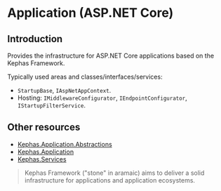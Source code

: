 ﻿# Application (ASP.NET Core)

## Introduction
Provides the infrastructure for ASP.NET Core applications based on the Kephas Framework.

Typically used areas and classes/interfaces/services:
* ```StartupBase```, ```IAspNetAppContext```.
* Hosting: ```IMiddlewareConfigurator```, ```IEndpointConfigurator```, ```IStartupFilterService```.

## Other resources

* [Kephas.Application.Abstractions](https://www.nuget.org/packages/Kephas.Application.Abstractions)
* [Kephas.Application](https://www.nuget.org/packages/Kephas.Application)
* [Kephas.Services](https://www.nuget.org/packages/Kephas.Services)

> Kephas Framework ("stone" in aramaic) aims to deliver a solid infrastructure for applications and application ecosystems.
